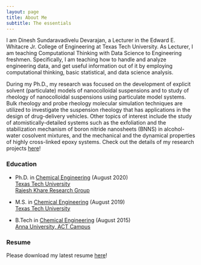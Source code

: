 ```yaml
---
layout: page
title: About Me
subtitle: The essentials
---
```


I am Dinesh Sundaravadivelu Devarajan, a Lecturer in the Edward E. Whitacre Jr. College of Engineering at Texas Tech University. As Lecturer, I am teaching Computational Thinking with Data Science to Engineering freshmen. Specifically, I am teaching how to handle and analyze engineering data, and get useful information out of it by employing computational thinking, basic statistical, and data science analysis.   

During my Ph.D., my research was focused on the development of explicit solvent (particulate) models of nanocolloidal suspensions and to study of rheology of nanocolloidal suspensions using particulate model systems. Bulk rheology and probe rheology molecular simulation techniques are utilized to investigate the suspension rheology that has applications in the design of drug-delivery vehicles. Other topics of interest include the study of atomistically-detailed systems such as the exfoliation and the stabilization mechanism of boron nitride nanosheets (BNNS) in alcohol-water cosolvent mixtures, and the mechanical and the dynamical properties of highly cross-linked epoxy systems. Check out the details of my research projects [here](/myresearch.md)!

### Education

* Ph.D. in [Chemical Engineering](https://www.depts.ttu.edu/che/) (August 2020)    
  [Texas Tech University](https://www.ttu.edu/)  
  [Rajesh Khare Research Group](http://www.depts.ttu.edu/che/research/kharegroup/index.php)

* M.S. in [Chemical Engineering](https://www.depts.ttu.edu/che/) (August 2019)  
  [Texas Tech University](https://www.ttu.edu/) 

* B.Tech in [Chemical Engineering](http://chemactech.edu.in/) (August 2015)  
  [Anna University, ACT Campus](https://www.annauniv.edu/act/index.html)

### Resume

Please download my latest resume [here](DineshSDevarajan_Resume.pdf)!
